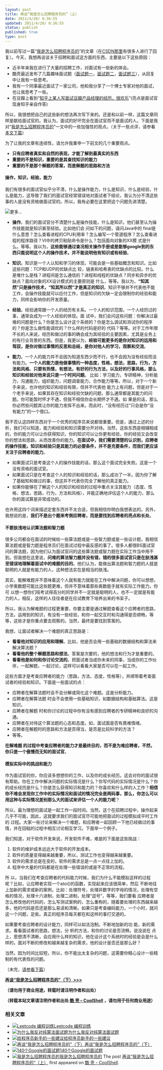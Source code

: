 ```yaml
---
layout: post
title: 再谈“我是怎么招聘程序员的”（上）
date: 2011/4/20/ 0:36:55
updated: 2011/4/20/ 0:36:55
status: publish
published: true
type: post
---
```


我以前写过一篇“[我是怎么招聘程序员的](https://coolshell.cn/articles/1870.html "我是怎么招聘程序员的")”的文章（在[CSDN那里](http://blog.csdn.net/haoel/archive/2009/12/18/5032418.aspx "我是怎么招聘程序员（CSDN）")有很多人进行了回复）。今天，我想再谈谈关于招聘和面试这方面的东西，主要是以下这些原因：


* 近半年来我在进行了大量的招聘工作，对面试有一些新的体会。
* 酷壳最近发布了几篇趣味面试题（[面试题一](https://coolshell.cn/articles/4429.html "面试题：火车运煤问题")，[面试题二](https://coolshell.cn/articles/4162.html "又一个有趣的面试题")，[面试题三](https://coolshell.cn/articles/3961.html "“火柴棍式”程序员面试题")），从回复中让我有一些思考。
* 我有一个同事最近面试了一家公司，他和我分享了一个博士专家对他的面试，也让我思考了一些。
* 在豆瓣上看到“[知乎上某人写面试豆瓣产品经理的经历，很欢乐](http://www.douban.com/note/146145117/ "知乎上某人写面试豆瓣产品经理的经历，很欢乐")”(亮点是面试官现身知乎亲自作答)


所以，我很想把自己的这些新的想法再次写下来的。还是和以前一样，这篇文章同样是献给面试官的。我认为，面试的好坏完全在面试官而不是面试的人。下面是我对“[我是怎么招聘程序员的](../articles/1870.html "我是怎么招聘程序员的")”一文中的一些加强性的观点。（关于一些点评，请参看[本文下篇](https://coolshell.cn/articles/4490.html)）


为了让我的文章有连续性，请允许我重申一下前文的几个重要观点。


* **只有应聘者真实和自然的表现，才能了解到最真实的东西**
* **重要的不是知识，重要的是其查找知识的能力**
* **重要的不是那个解题的答案，而是解题的思路和方法**


#### 操作，知识，经验，能力


我们有很多的面试官似乎分不清，什么是操作能力，什么是知识，什么是经验，什么是能力，这导致了我们的面试官经常错误地对面试者下结论，我认为分不清这些事的人是没有资格做面试官的。所以，我有必要在这里把这个问题先讲清楚。



![](https://coolshell.cn/wp-includes/js/tinymce/plugins/wordpress/img/trans.gif "更多...")


* **操作**。我们的面试官分不清楚什么是操作技能，什么是知识，他们甚至认为操作技能就是知识甚至经验。比如他们会 问如下的问题，请问Java中的 final是什么意思？怎么查看进程的CPU利用率？怎么编写一个管道程序？怎么查看进程的程序路径？VI中的拷贝粘贴命令是什么？包括面向对象的XX模 式是什么。等等。我以为，**这些能够通过查况相关操作手册或是能够google到的东西只能说明这个人的操作技术，并不能说明他有知识或有经验**。


* **知识**。知识是一个人认知和学习的体现，可能会是一些基础概念和知识。比如这些问题：TCP和UDP的优缺点比 较，链表和哈希表的优缺点的比较。什么是堆什么是栈？进程间是怎么通信的？进程和线程的优缺点？同步和异步的优缺点？面向对象的XX设计模式的主要原则是 什么，等等。我以为，**“知其然”只是操作技术，“知其所以然”才是真正的知识**。知识不够并不代表他不能工作，会操作技能就可以应付工作，但是知识的欠缺一定会限制你的经验和能力，同样会影响你的开发质量。


* **经验**。经验通常跟一个人的经历有关系。一个人的知识范围，一个人经历过的事，通常会成为一个人经验的体现。面 试中，我们会问这些问题：你解决过最难的问题是什么？你是怎么设计这个系统的？你是怎么调试和测试你的程序的？你是怎么做性能调优的？什么样的代码是好的 代码？等等。对于工作年限不长的人来说，经历和做过的事的确会成为其经验的主要因素，尤其是业务上的有行业背景的东西。但是，我更以为，**经验可能更多的是你对知识的运用和驾驭，是你对做过事情的反思和总结，是你对他人的学习，观察和交流**。


* **能力**。一个人的能力并不会因为知道东西少而不行，也不会因为没有经验而没有能力。**一个人的能力是他做事情的一种态度，性格，想法，思路，行为，方法和风格**。**只要有热情，有想法，有好的行为方法，以及好的行事风格，那么知识和经验对他来说只是一个时间问题**。 比如：学习能力，专研精神，分析能力，沟通能力，组织能力，问题调查能力，合作能力等等。所以，对于一个新手来说，也许他的知识和经验有限，但并不代表他 能力上有问题，但是对于一个老手来说，如果其存在知识和经验欠缺的问题，那么通常都是其能力的问题。你可能暂时怀才不遇，但我不相信你会长期怀才不遇。如 果是的话，那么你必然些问题其让你的能力发挥不出来。而此时，“没有经历过”只会是你“没有能力”的一个借口。


我不否认这四样东西对于一个优秀的程序员来说都很重要。但是，通过上述的分析，我们可以知道，能力和经验和知识需要分开对待。当然，这些东西是相辅相成的，你的能力可以让你获得知识，你的知识可以让你更有经验，你的经验又会改变你的想法和思路，从而改善你的能力。**在面试中，我们需要清楚的认识到，应聘者的操作技能，知识和经验只是其能力的必要条件，并不是充要条件，而我们更应该关注于应聘者的能力**。


* 如果面试只是考查这个人的操作技能的话，那么这个面试完全失败。这是一个没有资格的面试官。
* 如果面试只是在考查这个人的知识和经验的话，那么成功了一半。因为你了解了基础知和做过的事，但这并不代表你完全了解他的真正能力。
* 如果你能够在了解这个人的知识和经验的过程中重点关注其能力（态度、性格、想法，思路，行为，方法和风格），并能正确地评估这个人的能力，那么你的面试算是非常成功的。


也许用这四个词来描述定套东西并不太合适，但我相信你明白我想表达的。另外，我想说的是，**我们不是出个题来考倒应聘者，而是要找到应聘者的亮点和长处**。


#### 不要肤浅地认识算法题和智力题


很多公司都会在面试的时候给一些算法题或是一些智力题或是一些设计题，我相信算法题或是智力题是程序员们在面试过程中最反感的事了。很多人都很BS面试官问的算法题，因为他们认为面试官问的这些算法题或智力题在实际工作当中用不到。但我想在这里说，**问难的算法智力题并没有错，错的很多面试官只是在肤浅甚至错误地理解着面试中的难题的目的**。他们认为，能做出算法题和智力题的人就是聪明的人就是有能力的人，这种想法实在是相当的肤浅。


其实，能解难题并不意味着这个人就有能力就能在工作中解决问题，你可以想想，小学奥数题可能比这些题更难，但并不意味着那些奥数能手就有实际工作能力。你可 以想一想你们班考试得高分的同学并不一定就是聪明的人，也不一定就是有能力的人，相反，这样的人往往者是在应试教育下培养出来的书呆子。


所以，我认为解难题的过程更重要，你要主要是通过解题查看这个应聘者的思路，方法，运用到的知识，有没有一些经验，和你一起交互时和沟通得是否顺畅，等等，这些才是你重点要去观察的。当然，最终是要找到答案的。


我想，让面试者解决一个难题的真正思路是：


* **看看他对知识的应用和理解**。比如，他是否会用一些基础的数据结构和算法来解决算法题？
* **看看他的整个解题思路和想法**。答案是次要的，他的想法和行为才是重要的。
* **看看他是如何和你讨论交流的**。把面试者当成你未来的同事，当成你的工作伙伴，一起解题，一起讨论，这样可以看看大家是否可以在一起工作。


这些方面才是考查应聘者的能力（思路，方法、态度，性格等），并顺带着考查面试者的经验和知识。下面是一些面试的点：


* 应聘者在解算法题时会不会分解或简化这个难题。这是分析能力。
* 应聘者在解算法题 时会不会使用一些基础知识，如数据结构和基础算法。这是知识。
* 应聘者在解题 时和你讨论的过程中你有没有感到应聘者的专研精神和良好的沟通。
* 应聘者在对待这个算法题的心态和态度。如，面试面是否有畏难情绪。
* 应聘者在解题时的思路和方法是否得当，是否是比较科学的方法？
* 等等。


**在解难题 的过程中考查应聘者的能力才是最终目的，而不是为难应聘者，不然，你只是一个傲慢而无知的面试官**。


#### 模拟实际中的挑战和能力


作为面试官的你，你应该多想想你的工作，以及你的成长经历。这会对你的面试很有帮助。你在工作中解决问题的实际情况是什么？你写代码的实际情况是什么？你的成长经历是什么？你是怎么获得知识和能力的？你喜欢和什么样的人工作？**相信你不难会发现你工作中的实际情况和面试的情况完全是两码事，那么，你怎么可以用这种与实际情况差别那么大的面试来评估一个人的能力呢**？


所以，最为理想的面试是一起工作一段时间。当然，这个在招聘过程中，操作起来几乎不可能，因此，这就要求我们的面试官尽可能地把面试的过程模拟成平时工作的 过程。大家一些讨论来解决一个难题，和应聘者一起回顾一下他已经做过的事情，并在回础的过程中相互讨论相互学习。下面举一个例子。


我们知道，对于软件开发来说，开发软件不难，难是的下面是这些挑战：


1. 软件的维护成本远远大于软件的开发成本。
2. 软件的质量变得越来越重要，所以，测试工作也变得越来越重要。
3. 软件的需求总是在变的，软件的需求总是一点一点往上加的。
4. 程序中大量的代码都是在处理一些错误的或是不正常的流程。


所 以，当我们在考查应聘者的代码能力时候，我们为什么不能模拟这样的过程呢？比如，让应聘者实现一个atoi()的函数，实现起来应该很简单，然后 不断地往上加新的需求或新的案例，比如：处理符号，处理非数字的字母的情况，处理有空格的情况，处理十六进制，处理二进制，处理“逗号”，等等，我们要看 应聘者是怎么修改他的代码的，怎么写测试案例的，怎么重构的，随着要处理的东西越来越多，他的代码是否还是那么易读和清晰。如果只是考查编码能力，一个小时，就问这一个问题，足矣。真正的程序员每天都在和这样的事打交道的。


如果要考查应聘者的设计能力，同样可以如法泡制。不断地加新的功 能，新的需求。看看面试者的思路，想法，分 析的方法，和你的讨论是否流畅，说没说在 点上，思想清不清晰，会应用什么样的知识，他在设计这个系统时的经验是会是什么样的，面对不断的修改和越来越复杂的需求，他的设计是否还是那么好？


当然，因为时间比较短，所以，你不能出太复杂的问题，这需要你精心设计一些精制的有代表性的问题。


（末完，[请参看下篇](https://coolshell.cn/articles/4490.html "再谈“我是怎么招聘程序员的”（下）")）


[**再谈“我是怎么招聘程序员的”（下）>>>**](https://coolshell.cn/articles/4490.html "再谈“我是怎么招聘程序员的”（下）")


**（请勿用于商业用途，转载时请注明作者和出处）**



**（转载本站文章请注明作者和出处 [酷 壳 – CoolShell](https://coolshell.cn/) ，请勿用于任何商业用途）**



### 相关文章

* [![Leetcode 编程训练](https://coolshell.cn/wp-content/plugins/wordpress-23-related-posts-plugin/static/thumbs/29.jpg)](https://coolshell.cn/articles/12052.html)[Leetcode 编程训练](https://coolshell.cn/articles/12052.html)
* [![为什么我反对纯算法面试题](https://coolshell.cn/wp-content/uploads/2012/08/250px-Sheldon_Cooper-150x150.jpg)](https://coolshell.cn/articles/8138.html)[为什么我反对纯算法面试题](https://coolshell.cn/articles/8138.html)
* [![给程序员新手的一些建议](https://coolshell.cn/wp-content/plugins/wordpress-23-related-posts-plugin/static/thumbs/5.jpg)](https://coolshell.cn/articles/4976.html)[给程序员新手的一些建议](https://coolshell.cn/articles/4976.html)
* [![再谈“我是怎么招聘程序员的”（下）](https://coolshell.cn/wp-content/plugins/wordpress-23-related-posts-plugin/static/thumbs/2.jpg)](https://coolshell.cn/articles/4490.html)[再谈“我是怎么招聘程序员的”（下）](https://coolshell.cn/articles/4490.html)
* [![140个Google的面试题](https://coolshell.cn/wp-content/uploads/2010/12/googlequestion-150x150.jpg)](https://coolshell.cn/articles/3345.html)[140个Google的面试题](https://coolshell.cn/articles/3345.html)
* [![我是怎么招聘程序员的](https://coolshell.cn/wp-content/uploads/2009/12/job-interview-150x150.gif)](https://coolshell.cn/articles/1870.html)[我是怎么招聘程序员的](https://coolshell.cn/articles/1870.html)
The post [再谈“我是怎么招聘程序员的”（上）](https://coolshell.cn/articles/4506.html) first appeared on [酷 壳 - CoolShell](https://coolshell.cn).